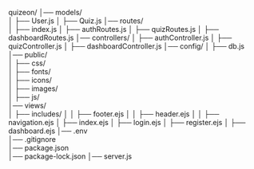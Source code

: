 quizeon/
│── models/          
│   ├── User.js
│   ├── Quiz.js
│── routes/          
│   ├── index.js
│   ├── authRoutes.js
│   ├── quizRoutes.js
│   ├── dashboardRoutes.js
│── controllers/
│   ├── authController.js
│   ├── quizController.js
│   ├── dashboardController.js
│── config/
│   ├── db.js
│── public/          
│   ├── css/            
│   ├── fonts/          
│   ├── icons/          
│   ├── images/         
│   ├── js/             
│── views/          
│   ├── includes/
│   │   ├── footer.ejs
│   │   ├── header.ejs
│   │   ├── navigation.ejs
│   ├── index.ejs
│   ├── login.ejs
│   ├── register.ejs
│   ├── dashboard.ejs
│── .env              
│── .gitignore        
│── package.json      
│── package-lock.json 
│── server.js         
